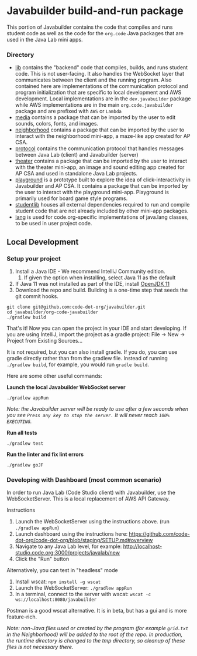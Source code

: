 # Javabuilder build-and-run package
This portion of Javabuilder contains the code that compiles and runs student code as well
as the code for the `org.code` Java packages that are used in the Java Lab mini apps.

### Directory
* [lib](https://github.com/code-dot-org/javabuilder/tree/main/org-code-javabuilder/lib)
  contains the "backend" code that compiles, builds, and runs student code. This is not
  user-facing. It also handles the WebSocket layer that communicates between the client
  and the running program. Also contained here are implementations of the communication
  protocol and program initialization that are specific to local development and AWS
  development. Local implementations are in the `dev.javabuilder` package while AWS
  implementations are in the main `org.code.javabuilder` package and are prefixed with
  `AWS` or `Lambda`
* [media](https://github.com/code-dot-org/javabuilder/tree/main/org-code-javabuilder/media)
  contains a package that can be imported by the user to edit sounds, colors, fonts, and
  images.
* [neighborhood](https://github.com/code-dot-org/javabuilder/tree/main/org-code-javabuilder/neighborhood)
  contains a package that can be imported by the user to interact with the neighborhood
  mini-app, a maze-like app created for AP CSA.
* [protocol](https://github.com/code-dot-org/javabuilder/tree/main/org-code-javabuilder/protocol)
  contains the communication protocol that handles messages between Java Lab (client) and
  Javabuilder (server)
* [theater](https://github.com/code-dot-org/javabuilder/tree/main/org-code-javabuilder/theater)
  contains a package that can be imported by the user to interact with the theater 
  mini-app, an image and sound editing app created for AP CSA and used in standalone Java
  Lab projects.
* [playground](https://github.com/code-dot-org/javabuilder/tree/main/org-code-javabuilder/playground)
  is a prototype built to explore the idea of click-interactivity in Javabuilder and AP
  CSA. It contains a package that can be imported by the user to interact with the playground
  mini-app. Playground is primarily used for board game style programs.
* [studentlib](https://github.com/code-dot-org/javabuilder/tree/main/org-code-javabuilder/studentlib)
  houses all external dependencies required to run and compile student code that are not already
  included by other mini-app packages.
* [lang](https://github.com/code-dot-org/javabuilder/tree/main/org-code-javabuilder/lang)
  is used for code.org-specific implementations of java.lang classes, to be used in user project code.


## Local Development
### Setup your project
1. Install a Java IDE - We recommend IntelliJ Community edition.
    1. If given the option when installing, select Java 11 as the default
1. If Java 11 was not installed as part of the IDE, install 
   [OpenJDK 11](https://jdk.java.net/java-se-ri/11)
1. Download the repo and build. Building is a one-time step that seeds the git commit
   hooks.
```
git clone git@github.com:code-dot-org/javabuilder.git
cd javabuilder/org-code-javabuilder
./gradlew build
```
That's it! Now you can open the project in your IDE and start developing. If you are
using IntelliJ, import the project as a gradle project: File -> New -> Project from
Existing Sources...

It is not required, but you can also install gradle. If you do, you can use gradle
directly rather than from the gradlew file. Instead of running `./gradlew build`, for
example, you would run `gradle build`.

Here are some other useful commands:

**Launch the local Javabuilder WebSocket server**
```
./gradlew appRun
```
*Note: the Javabuilder server will be ready to use after a few seconds when you see
`Press any key to stop the server.` It will never reach `100% EXECUTING`.*

**Run all tests**
```
./gradlew test
```

**Run the linter and fix lint errors**
```
./gradlew goJF
```

### Developing with Dashboard (most common scenario)
In order to run Java Lab (Code Studio client) with Javabuilder, use the WebSocketServer.
This is a local replacement of AWS API Gateway. 

Instructions
1. Launch the WebSocketServer using the instructions above. (run `./gradlew appRun`)
1. Launch dashboard using the instructions here: 
   https://github.com/code-dot-org/code-dot-org/blob/staging/SETUP.md#overview 
1. Navigate to any Java Lab level, for example: 
   http://localhost-studio.code.org:3000/projects/javalab/new
1. Click the "Run" button

Alternatively, you can test in "headless" mode
1. Install wscat: `npm install -g wscat`
1. Launch the WebSocketServer: `./gradlew appRun`
1. In a terminal, connect to the server with wscat: 
   `wscat -c ws://localhost:8080/javabuilder`

Postman is a good wscat alternative. It is in beta, but has a gui and is more
feature-rich.

_Note: non-Java files used or created by the program (for example `grid.txt` in the
Neighborhood) will be added to the root of the repo. In production, the runtime directory
is changed to the tmp directory, so cleanup of these files is not necessary there._
